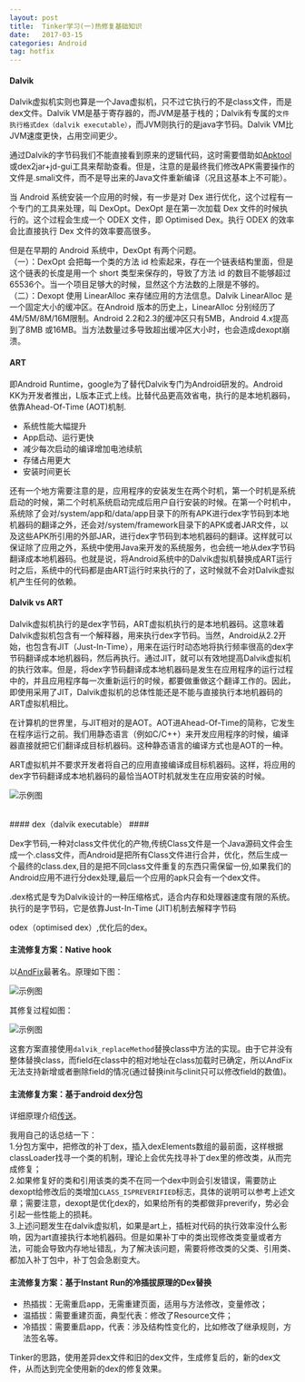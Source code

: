```yaml
---
layout: post
title:  Tinker学习(一)热修复基础知识
date:   2017-03-15
categories: Android 
tag: hotfix
---
```

  

#### Dalvik ####
 
Dalvik虚拟机实则也算是一个Java虚拟机，只不过它执行的不是class文件，而是dex文件。Dalvik VM是基于寄存器的，而JVM是基于栈的；Dalvik有专属的`文件执行格式dex（dalvik executable）`，而JVM则执行的是java字节码。Dalvik VM比JVM速度更快，占用空间更少。

通过Dalvik的字节码我们不能直接看到原来的逻辑代码，这时需要借助如[Apktool](https://ibotpeaches.github.io/Apktool/install/)或dex2jar+jd-gui工具来帮助查看。但是，注意的是最终我们修改APK需要操作的文件是.smali文件，而不是导出来的Java文件重新编译（况且这基本上不可能）。

当 Android 系统安装一个应用的时候，有一步是对 Dex 进行优化，这个过程有一个专门的工具来处理，叫 DexOpt。DexOpt 是在第一次加载 Dex 文件的时候执行的。这个过程会生成一个 ODEX 文件，即 Optimised Dex。执行 ODEX 的效率会比直接执行 Dex 文件的效率要高很多。

但是在早期的 Android 系统中，DexOpt 有两个问题。<br/>（一）：DexOpt 会把每一个类的方法 id 检索起来，存在一个链表结构里面，但是这个链表的长度是用一个 short 类型来保存的，导致了方法 id 的数目不能够超过65536个。当一个项目足够大的时候，显然这个方法数的上限是不够的。<br/>（二）：Dexopt 使用 LinearAlloc 来存储应用的方法信息。Dalvik LinearAlloc 是一个固定大小的缓冲区。在Android 版本的历史上，LinearAlloc 分别经历了4M/5M/8M/16M限制。Android 2.2和2.3的缓冲区只有5MB，Android 4.x提高到了8MB 或16MB。当方法数量过多导致超出缓冲区大小时，也会造成dexopt崩溃。
<br/>
#### ART ####

即Android Runtime，google为了替代Dalvik专门为Android研发的。Android KK为开发者推出，L版本正式上线。比替代品更高效省电，执行的是本地机器码，依靠Ahead-Of-Time (AOT)机制.

- 系统性能大幅提升
- App启动、运行更快
- 减少每次启动的编译增加电池续航
- 存储占用更大
- 安装时间更长

还有一个地方需要注意的是，应用程序的安装发生在两个时机，第一个时机是系统启动的时候，第二个时机系统启动完成后用户自行安装的时候。在第一个时机中，系统除了会对/system/app和/data/app目录下的所有APK进行dex字节码到本地机器码的翻译之外，还会对/system/framework目录下的APK或者JAR文件，以及这些APK所引用的外部JAR，进行dex字节码到本地机器码的翻译。这样就可以保证除了应用之外，系统中使用Java来开发的系统服务，也会统一地从dex字节码翻译成本地机器码。也就是说，将Android系统中的Dalvik虚拟机替换成ART运行时之后，系统中的代码都是由ART运行时来执行的了，这时候就不会对Dalvik虚拟机产生任何的依赖。
<br/>
#### Dalvik vs ART ####

Dalvik虚拟机执行的是dex字节码，ART虚拟机执行的是本地机器码。这意味着Dalvik虚拟机包含有一个解释器，用来执行dex字节码。当然，Android从2.2开始，也包含有JIT（Just-In-Time），用来在运行时动态地将执行频率很高的dex字节码翻译成本地机器码，然后再执行。通过JIT，就可以有效地提高Dalvik虚拟机的执行效率。但是，将dex字节码翻译成本地机器码是发生在应用程序的运行过程中的，并且应用程序每一次重新运行的时候，都要做重做这个翻译工作的。因此，即使用采用了JIT，Dalvik虚拟机的总体性能还是不能与直接执行本地机器码的ART虚拟机相比。

在计算机的世界里，与JIT相对的是AOT。AOT进Ahead-Of-Time的简称，它发生在程序运行之前。我们用静态语言（例如C/C++）来开发应用程序的时候，编译器直接就把它们翻译成目标机器码。这种静态语言的编译方式也是AOT的一种。

ART虚拟机并不要求开发者将自己的应用直接编译成目标机器码。这样，将应用的dex字节码翻译成本地机器码的最恰当AOT时机就发生在应用安装的时候。
 
![示例图](../res/img/dalvik&art.png)

<br/>
#### dex（dalvik executable） ####

Dex字节码,一种对class文件优化的产物,传统Class文件是一个Java源码文件会生成一个.class文件，而Android是把所有Class文件进行合并，优化，然后生成一个最终的class.dex,目的是把不同class文件重复的东西只需保留一份,如果我们的Android应用不进行分dex处理,最后一个应用的apk只会有一个dex文件。<br/>


.dex格式是专为Dalvik设计的一种压缩格式，适合内存和处理器速度有限的系统。执行的是字节码，它是依靠Just-In-Time (JIT)机制去解释字节码<br/>

odex（optimised dex）,优化后的dex。

#### 主流修复方案：Native hook ####

以[AndFix](https://github.com/alibaba/AndFix)最著名。原理如下图：
 
![示例图](../res/img/andfix-yuanli.png)

其修复过程如图：
 
![示例图](../res/img/andfix-guocheng.png)

这套方案直接使用`dalvik_replaceMethod`替换class中方法的实现。由于它并没有整体替换class，而field在class中的相对地址在class加载时已确定，所以AndFix无法支持新增或者删除field的情况(通过替换init与clinit只可以修改field的数值)。

#### 主流修复方案：基于android dex分包 ####

详细原理介绍[传送](https://mp.weixin.qq.com/s?__biz=MzI1MTA1MzM2Nw==&mid=400118620&idx=1&sn=b4fdd5055731290eef12ad0d17f39d4a)。

我用自己的话总结一下：<br/>
1.分包方案中，把修改的补丁dex，插入dexElements数组的最前面，这样根据classLoader找寻一个类的机制，理论上会优先找寻补丁dex里的修改类，从而完成修复；<br/>
2.如果修复好的类和引用该类的类不在同一个dex中则会引发错误，需要防止dexopt给修改后的类增加`CLASS_ISPREVERIFIED`标志，具体的说明可以参考上述文章；需要注意，dexopt是优化dex的，如果给所有的类都做非preverify，势必会引起一些性能上的损耗。<br/>
3.上述问题发生在dalvik虚拟机，如果是art上，插桩对代码的执行效率没什么影响，因为art直接执行本地机器码。但是如果补丁中的类出现修改类变量或者方法，可能会导致内存地址错乱，为了解决该问题，需要将修改类的父类、引用类、都加入补丁包中，补丁包会急剧变大。

#### 主流修复方案：基于Instant Run的冷插拔原理的Dex替换 ####

- 热插拔：无需重启app，无需重建页面，适用与方法修改，变量修改；
- 温插拔：需要重建页面，典型代表：修改了Resource文件；
- 冷插拔：需要重启app，代表：涉及结构性变化的，比如修改了继承规则，方法签名等。


Tinker的思路，使用差异dex文件和旧的dex文件，生成修复后的，新的dex文件，从而达到完全使用新的dex的修复效果。